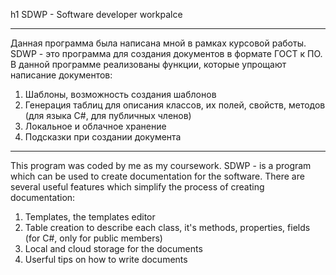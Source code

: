 h1 SDWP - Software developer workpalce
***
Данная программа была написана мной в рамках курсовой работы.
SDWP - это программа для создания документов в формате ГОСТ к ПО. В данной программе реализованы функции, которые упрощают написание документов:
1. Шаблоны, возможность создания шаблонов
2. Генерация таблиц для описания классов, их полей, свойств, методов (для языка С#, для публичных членов)
3. Локальное и облачное хранение
4. Подсказки при создании документа
***
This program was coded by me as my coursework.
SDWP - is a program which can be used to create documentation for the software. There are several useful features which simplify the process of creating documentation:
1. Templates, the templates editor
2. Table creation to describe each class, it's methods, properties, fields (for C#, only for public members)
3. Local and cloud storage for the documents
4. Userful tips on how to write documents

